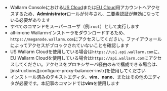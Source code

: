 * Wallarm Consoleにおける[US Cloud](https://us1.my.wallarm.com/)または[EU Cloud](https://my.wallarm.com/)用アカウントへアクセスするため、**Administrator**ロールが付与され、二要素認証が無効になっている必要があります  
* すべてのコマンドをスーパーユーザ（例:`root`）として実行します  
* all‑in‑one Wallarmインストーラをダウンロードするため、`https://meganode.wallarm.com`にアクセスしてください。ファイアウォールによってアクセスがブロックされていないことを確認します  
* US Wallarm Cloudを使用している場合は`https://us1.api.wallarm.com`に、EU Wallarm Cloudを使用している場合は`https://api.wallarm.com`にアクセスしてください。アクセスをプロキシサーバ経由のみで構成できる場合は、[instructions][configure-proxy-balancer-instr]を使用してください  
* インストール済みのテキストエディタ、**vim**、**nano**、またはその他のエディタが必要です。本記事のコマンドでは**vim**を使用します